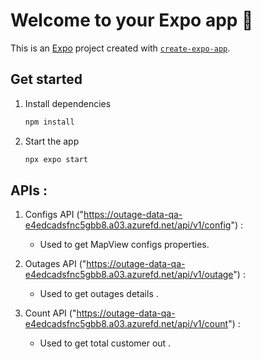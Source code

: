 # Welcome to your Expo app 👋

This is an [Expo](https://expo.dev) project created with [`create-expo-app`](https://www.npmjs.com/package/create-expo-app).

## Get started

1. Install dependencies

   ```bash
   npm install
   ```

2. Start the app

   ```bash
   npx expo start
   ```


## APIs : 

1. Configs API ("https://outage-data-qa-e4edcadsfnc5gbb8.a03.azurefd.net/api/v1/config") : 

      * Used to get MapView configs properties.

2. Outages API ("https://outage-data-qa-e4edcadsfnc5gbb8.a03.azurefd.net/api/v1/outage") : 

      * Used to get outages details .

3. Count API ("https://outage-data-qa-e4edcadsfnc5gbb8.a03.azurefd.net/api/v1/count") : 

      * Used to get total customer out .



